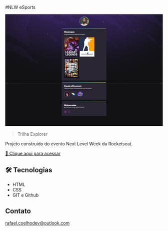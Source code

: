 #NLW eSports
 
 ![preview](./github/Preview.png)

 >Trilha Explorer

 Projeto construido do evento Next Level Week da Rocketseat.

[🔗 Clique aqui para acessar](https://github.com/Rafael-devv/NLW-Rocketseat.git)

 ## 🛠 Tecnologias

- HTML
- CSS
- GIT e Github

## Contato

rafael.coelhodev@outlook.com
